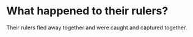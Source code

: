 # What happened to their rulers?

Their rulers fled away together and were caught and captured together.
